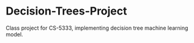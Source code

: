 # Decision-Trees-Project
Class project for CS-5333, implementing decision tree machine learning model.

